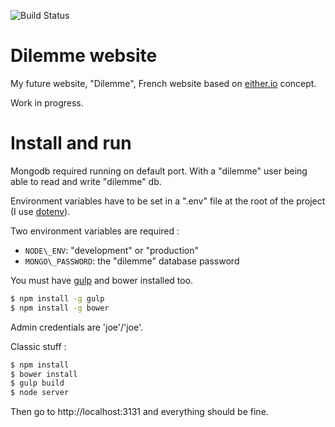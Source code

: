 ![Build Status](https://codeship.com/projects/fe21adf0-1f10-0133-8b98-7a1057e16cf4/status?branch=master)

# Dilemme website

My future website, "Dilemme", French website based on [either.io](http://either.io) concept.

Work in progress.

# Install and run

Mongodb required running on default port. With a "dilemme" user being able to read and write "dilemme" db.

Environment variables have to be set in a ".env" file at the root of the project (I use [dotenv](https://github.com/motdotla/dotenv)).

Two environment variables are required :
* `NODE\_ENV`: "development" or "production"
* `MONGO\_PASSWORD`: the "dilemme" database password

You must have [gulp](http://gulpjs.com/) and bower installed too.
```sh
$ npm install -g gulp
$ npm install -g bower
```

Admin credentials are 'joe'/'joe'.


Classic stuff : 

```sh
$ npm install
$ bower install
$ gulp build
$ node server
```

Then go to http://localhost:3131 and everything should be fine.